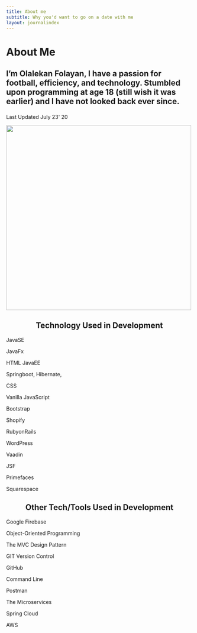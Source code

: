 ```yaml
---
title: About me
subtitle: Why you'd want to go on a date with me
layout: journalindex
---
```


<div class="o-section c-post__intro-wrapper">
  <div class="o-title-bar o-title-bar--post">
    <a class="o-backlink" id="back-to" href="/"></a>

   <h1 class="o-title-bar__title second-font" >
      About Me
    </h1>

  </div>

  <div class="c-post__intro o-section__inner">
    

   <div class="c-post__meta">
      <h2 class="c-post__subheading">
        
I’m Olalekan Folayan, I have a passion for football, efficiency, and technology. Stumbled upon programming at age 18 (still wish it was earlier) and I have not looked back ever since.
      </h2>


      
   <div class="c-post__meta-detail">
        <p class="c-post__date">
          Last Updated July 23' 20
        </p>
    </div>


   
   </div>

<img
      class="c-post__hero-img o-border"
      src="https://res.cloudinary.com/moversng/image/upload/v1593966434/personnal/IMG_8803_zauytx.jpg"
     alt=""
     data-aos="grayscale" style="height: 500px;">

   <div class="c-post__intro-body">
    <center> <h2>Technology Used in Development </h2></center>
<p>
JavaSE


JavaFx

HTML
JavaEE

Springboot,
Hibernate,

CSS

Vanilla JavaScript

Bootstrap

Shopify

RubyonRails

WordPress

Vaadin

JSF

Primefaces



Squarespace</p>


<center> <h2>Other Tech/Tools Used in Development</h2></center>

<p>
Google Firebase

Object-Oriented Programming

The MVC Design Pattern

GIT Version Control

GitHub

Command Line

Postman

The Microservices

Spring Cloud

AWS


</p>
  
   </div>
 


    
     
    
  
</div>
